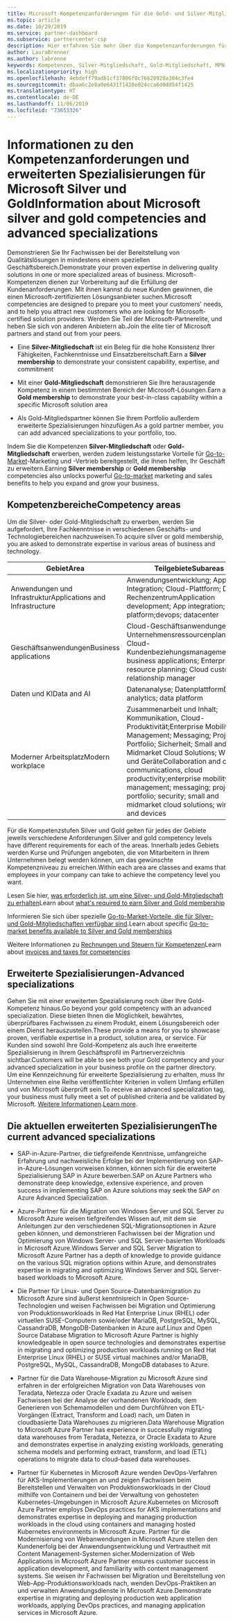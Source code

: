 ```yaml
---
title: Microsoft-Kompetenzanforderungen für die Gold- und Silver-Mitgliedschaft | Partner Center
ms.topic: article
ms.date: 10/29/2019
ms.service: partner-dashboard
ms.subservice: partnercenter-csp
description: Hier erfahren Sie mehr über die Kompetenzanforderungen für die Mitgliedschaftsstufen Silver und Gold.
author: LauraBrenner
ms.author: labrenne
keywords: Kompetenzen, Silver-Mitgliedschaft, Gold-Mitgliedschaft, MPN, MAPS, Kenntnisse, Microsoft Partner Network, Network Mitgliedschaft, erweiterte Spezialisierung
ms.localizationpriority: high
ms.openlocfilehash: 4ebdeff79ad61cf37806f0c76620920a304c3fe4
ms.sourcegitcommit: dbaa6c2e8a0e6431f1420e024cca6d0dd54f1425
ms.translationtype: HT
ms.contentlocale: de-DE
ms.lasthandoff: 11/06/2019
ms.locfileid: "73653326"
---
```

# <a name="information-about-microsoft-silver-and-gold-competencies-and-advanced-specializations"></a><span data-ttu-id="0de83-104">Informationen zu den Kompetenzanforderungen und erweiterten Spezialisierungen für Microsoft Silver und Gold</span><span class="sxs-lookup"><span data-stu-id="0de83-104">Information about Microsoft silver and gold competencies and advanced specializations</span></span>


<span data-ttu-id="0de83-105">Demonstrieren Sie Ihr Fachwissen bei der Bereitstellung von Qualitätslösungen in mindestens einem speziellen Geschäftsbereich.</span><span class="sxs-lookup"><span data-stu-id="0de83-105">Demonstrate your proven expertise in delivering quality solutions in one or more specialized areas of business.</span></span> <span data-ttu-id="0de83-106">Microsoft-Kompetenzen dienen zur Vorbereitung auf die Erfüllung der Kundenanforderungen. Mit ihnen kannst du neue Kunden gewinnen, die einen Microsoft-zertifizierten Lösungsanbieter suchen.</span><span class="sxs-lookup"><span data-stu-id="0de83-106">Microsoft competencies are designed to prepare you to meet your customers' needs, and to help you attract new customers who are looking for Microsoft-certified solution providers.</span></span> <span data-ttu-id="0de83-107">Werden Sie Teil der Microsoft-Partnerelite, und heben Sie sich von anderen Anbietern ab.</span><span class="sxs-lookup"><span data-stu-id="0de83-107">Join the elite tier of Microsoft partners and stand out from your peers.</span></span>

- <span data-ttu-id="0de83-108">Eine **Silver-Mitgliedschaft** ist ein Beleg für die hohe Konsistenz Ihrer Fähigkeiten, Fachkenntnisse und Einsatzbereitschaft.</span><span class="sxs-lookup"><span data-stu-id="0de83-108">Earn a **Silver membership** to demonstrate your consistent capability, expertise, and commitment</span></span>

- <span data-ttu-id="0de83-109">Mit einer **Gold-Mitgliedschaft** demonstrieren Sie Ihre herausragende Kompetenz in einem bestimmten Bereich der Microsoft-Lösungen.</span><span class="sxs-lookup"><span data-stu-id="0de83-109">Earn a **Gold membership** to demonstrate your best-in-class capability within a specific Microsoft solution area</span></span>

- <span data-ttu-id="0de83-110">Als Gold-Mitgliedspartner können Sie Ihrem Portfolio außerdem erweiterte Spezialisierungen hinzufügen.</span><span class="sxs-lookup"><span data-stu-id="0de83-110">As a gold partner member, you can add advanced specializations to your portfolio, too.</span></span>

<span data-ttu-id="0de83-111">Indem Sie die Kompetenzen **Silver-Mitgliedschaft** oder **Gold-Mitgliedschaft** erwerben, werden zudem leistungsstarke Vorteile für [Go-to-Market](mpn-learn-about-go-to-market-benefits.md)-Marketing und -Vertrieb bereitgestellt, die Ihnen helfen, Ihr Geschäft zu erweitern.</span><span class="sxs-lookup"><span data-stu-id="0de83-111">Earning **Silver membership** or **Gold membership** competencies also unlocks powerful [Go-to-market](mpn-learn-about-go-to-market-benefits.md) marketing and sales benefits to help you expand and grow your business.</span></span>

## <a name="competency-areas"></a><span data-ttu-id="0de83-112">Kompetenzbereiche</span><span class="sxs-lookup"><span data-stu-id="0de83-112">Competency areas</span></span>

<span data-ttu-id="0de83-113">Um die Silver- oder Gold-Mitgliedschaft zu erwerben, werden Sie aufgefordert, Ihre Fachkenntnisse in verschiedenen Geschäfts- und Technologiebereichen nachzuweisen.</span><span class="sxs-lookup"><span data-stu-id="0de83-113">To acquire silver or gold membership, you are asked to demonstrate expertise in various areas of business and technology.</span></span>

|<span data-ttu-id="0de83-114">**Gebiet**</span><span class="sxs-lookup"><span data-stu-id="0de83-114">**Area**</span></span>            |<span data-ttu-id="0de83-115">**Teilgebiete**</span><span class="sxs-lookup"><span data-stu-id="0de83-115">**Subareas**</span></span>                    |
|--------------------|--------------------------------|
|<span data-ttu-id="0de83-116">Anwendungen und Infrastruktur</span><span class="sxs-lookup"><span data-stu-id="0de83-116">Applications and Infrastructure</span></span>|<span data-ttu-id="0de83-117">Anwendungsentwicklung; App-Integration; Cloud-Plattform; DevOps; Rechenzentrum</span><span class="sxs-lookup"><span data-stu-id="0de83-117">Application development; App integration; Cloud platform;devops; datacenter</span></span>|
|<span data-ttu-id="0de83-118">Geschäftsanwendungen</span><span class="sxs-lookup"><span data-stu-id="0de83-118">Business applications</span></span> |<span data-ttu-id="0de83-119">Cloud-Geschäftsanwendungen; Unternehmensressourcenplanung; Cloud-Kundenbeziehungsmanagement</span><span class="sxs-lookup"><span data-stu-id="0de83-119">Cloud business applications; Enterprise resource planning; Cloud customer relationship manager</span></span>|
|<span data-ttu-id="0de83-120">Daten und KI</span><span class="sxs-lookup"><span data-stu-id="0de83-120">Data and AI</span></span>|<span data-ttu-id="0de83-121">Datenanalyse; Datenplattform</span><span class="sxs-lookup"><span data-stu-id="0de83-121">Data analytics; data platform</span></span>|
|<span data-ttu-id="0de83-122">Moderner Arbeitsplatz</span><span class="sxs-lookup"><span data-stu-id="0de83-122">Modern workplace</span></span>| <span data-ttu-id="0de83-123">Zusammenarbeit und Inhalt; Kommunikation, Cloud-Produktivität;Enterprise Mobility Management; Messaging; Projekt und Portfolio; Sicherheit; Small and Midmarket Cloud Solutions; Windows und Geräte</span><span class="sxs-lookup"><span data-stu-id="0de83-123">Collaboration and content; communications, cloud productivity;enterprise mobility management; messaging; project and portfolio; security; small and midmarket cloud solutions; windows and devices</span></span>|

<span data-ttu-id="0de83-124">Für die Kompetenzstufen Silver und Gold gelten für jedes der Gebiete jeweils verschiedene Anforderungen.</span><span class="sxs-lookup"><span data-stu-id="0de83-124">Silver and gold competency levels have different requirements for each of the areas.</span></span> <span data-ttu-id="0de83-125">Innerhalb jedes Gebiets werden Kurse und Prüfungen angeboten, die von Mitarbeitern in Ihrem Unternehmen belegt werden können, um das gewünschte Kompetenzniveau zu erreichen.</span><span class="sxs-lookup"><span data-stu-id="0de83-125">Within each area are classes and exams that employees in your company can take to achieve the competency level you want.</span></span>


<span data-ttu-id="0de83-126">Lesen Sie hier, [was erforderlich ist, um eine Silver- und Gold-Mitgliedschaft zu erhalten](https://partner.microsoft.com/membership/competencies)</span><span class="sxs-lookup"><span data-stu-id="0de83-126">Learn about [what's required to earn Silver and Gold membership](https://partner.microsoft.com/membership/competencies)</span></span>

<span data-ttu-id="0de83-127">Informieren Sie sich über spezielle [Go-to-Market-Vorteile, die für Silver- und Gold-Mitgliedschaften verfügbar sind](mpn-learn-about-go-to-market-benefits.md).</span><span class="sxs-lookup"><span data-stu-id="0de83-127">Learn about specific [Go-to-market benefits available to Silver and Gold memberships](mpn-learn-about-go-to-market-benefits.md)</span></span> 

<span data-ttu-id="0de83-128">Weitere Informationen zu [Rechnungen und Steuern für Kompetenzen](mpn-view-print-maps-invoice.md)</span><span class="sxs-lookup"><span data-stu-id="0de83-128">Learn about [invoices and taxes for competencies](mpn-view-print-maps-invoice.md)</span></span>

## <a name="advanced-specializations"></a><span data-ttu-id="0de83-129">Erweiterte Spezialisierungen-</span><span class="sxs-lookup"><span data-stu-id="0de83-129">Advanced specializations</span></span>

<span data-ttu-id="0de83-130">Gehen Sie mit einer erweiterten Spezialisierung noch über Ihre Gold-Kompetenz hinaus.</span><span class="sxs-lookup"><span data-stu-id="0de83-130">Go beyond your gold competency with an advanced specialization.</span></span> <span data-ttu-id="0de83-131">Diese bieten Ihnen die Möglichkeit, bewährtes, überprüfbares Fachwissen zu einem Produkt, einem Lösungsbereich oder einem Dienst herauszustellen.</span><span class="sxs-lookup"><span data-stu-id="0de83-131">These provide a means for you to showcase proven, verifiable expertise in a product, solution area, or service.</span></span> <span data-ttu-id="0de83-132">Für Kunden sind sowohl Ihre Gold-Kompetenz als auch Ihre erweiterte Spezialisierung in Ihrem Geschäftsprofil im Partnerverzeichnis sichtbar.</span><span class="sxs-lookup"><span data-stu-id="0de83-132">Customers will be able to see both your Gold competency and your advanced specialization in your business profile on the partner directory.</span></span> <span data-ttu-id="0de83-133">Um eine Kennzeichnung für erweiterte Spezialisierung zu erhalten, muss Ihr Unternehmen eine Reihe veröffentlichter Kriterien in vollem Umfang erfüllen und von Microsoft überprüft sein.</span><span class="sxs-lookup"><span data-stu-id="0de83-133">To receive an advanced specialization tag, your business must fully meet a set of published criteria and be validated by Microsoft.</span></span> <span data-ttu-id="0de83-134">[Weitere Informationen](https://partner.microsoft.com/membership/competencies#tab-content-2).</span><span class="sxs-lookup"><span data-stu-id="0de83-134">[Learn more](https://partner.microsoft.com/membership/competencies#tab-content-2).</span></span> 

## <a name="the-current-advanced-specializations"></a><span data-ttu-id="0de83-135">Die aktuellen erweiterten Spezialisierungen</span><span class="sxs-lookup"><span data-stu-id="0de83-135">The current advanced specializations</span></span>

- <span data-ttu-id="0de83-136">SAP-in-Azure-Partner, die tiefgreifende Kenntnisse, umfangreiche Erfahrung und nachweisliche Erfolge bei der Implementierung von SAP-in-Azure-Lösungen vorweisen können, können sich für die erweiterte Spezialisierung SAP in Azure bewerben.</span><span class="sxs-lookup"><span data-stu-id="0de83-136">SAP on Azure Partners who demonstrate deep knowledge, extensive experience, and proven success in implementing SAP on Azure solutions may seek the SAP on Azure Advanced Specialization.</span></span>

- <span data-ttu-id="0de83-137">Azure-Partner für die Migration von Windows Server und SQL Server zu Microsoft Azure weisen tiefgreifendes Wissen auf, mit dem sie Anleitungen zur den verschiedenen SQL-Migrationsoptionen in Azure geben können, und demonstrieren Fachwissen bei der Migration und Optimierung von Windows Server- und SQL Server-basierten Workloads in Microsoft Azure.</span><span class="sxs-lookup"><span data-stu-id="0de83-137">Windows Server and SQL Server Migration to Microsoft Azure Partner has a depth of knowledge to provide guidance on the various SQL migration options within Azure, and demonstrates expertise in migrating and optimizing Windows Server and SQL Server-based workloads to Microsoft Azure.</span></span> 

- <span data-ttu-id="0de83-138">Die Partner für Linux- und Open Source-Datenbankmigration zu Microsoft Azure sind äußerst kenntnisreich in Open Source-Technologien und weisen Fachwissen bei Migration und Optimierung von Produktionsworkloads in Red Hat Enterprise Linux (RHEL) oder virtuellen SUSE-Computern sowie/oder MariaDB, PostgreSQL, MySQL, CassandraDB, MongoDB-Datenbanken in Azure auf.</span><span class="sxs-lookup"><span data-stu-id="0de83-138">Linux and Open Source Database Migration to Microsoft Azure Partner is highly knowledgeable in open source technologies and demonstrates expertise in migrating and optimizing production workloads running on Red Hat Enterprise Linux (RHEL) or SUSE virtual machines and/or MariaDB, PostgreSQL, MySQL, CassandraDB, MongoDB databases to Azure.</span></span>

- <span data-ttu-id="0de83-139">Partner für die Data Warehouse-Migration zu Microsoft Azure sind erfahren in der erfolgreichen Migration von Data Warehouses von Teradata, Netezza oder Oracle Exadata zu Azure und weisen Fachwissen bei der Analyse der vorhandenen Workloads, dem Generieren von Schemamodellen und dem Durchführen von ETL-Vorgängen (Extract, Transform and Load) nach, um Daten in cloudbasierte Data Warehouses zu migrieren.</span><span class="sxs-lookup"><span data-stu-id="0de83-139">Data Warehouse Migration to Microsoft Azure Partner has experience in successfully migrating data warehouses from Teradata, Netezza, or Oracle Exadata to Azure and demonstrates expertise in analyzing existing workloads, generating schema models and performing extract, transform, and load (ETL) operations to migrate data to cloud-based data warehouses.</span></span>

- <span data-ttu-id="0de83-140">Partner für Kubernetes in Microsoft Azure wenden DevOps-Verfahren für AKS-Implementierungen an und zeigen Fachwissen beim Bereitstellen und Verwalten von Produktionsworkloads in der Cloud mithilfe von Containern und bei der Verwaltung von gehosteten Kubernetes-Umgebungen in Microsoft Azure.</span><span class="sxs-lookup"><span data-stu-id="0de83-140">Kubernetes on Microsoft Azure Partner employs DevOps practices for AKS implementations and demonstrates expertise in deploying and managing production workloads in the cloud using containers and managing hosted Kubernetes environments in Microsoft Azure.</span></span>
<span data-ttu-id="0de83-141">Partner für die Modernisierung von Webanwendungen in Microsoft Azure stellen den Kundenerfolg bei der Anwendungsentwicklung und Vertrautheit mit Content Management-Systemen sicher.</span><span class="sxs-lookup"><span data-stu-id="0de83-141">Modernization of Web Applications in Microsoft Azure Partner ensures customer success in application development, and familiarity with content management systems.</span></span> <span data-ttu-id="0de83-142">Sie weisen ihr Fachwissen bei Migration und Bereitstellung von Web-App-Produktionsworkloads nach, wenden DevOps-Praktiken an und verwalten Anwendungsdienste in Microsoft Azure.</span><span class="sxs-lookup"><span data-stu-id="0de83-142">Demonstrate expertise in migrating and deploying production web application workloads, applying DevOps practices, and managing application services in Microsoft Azure.</span></span>